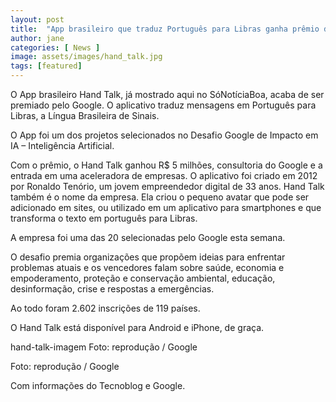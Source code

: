 ```yaml
---
layout: post
title:  "App brasileiro que traduz Português para Libras ganha prêmio do Google"
author: jane
categories: [ News ]
image: assets/images/hand_talk.jpg
tags: [featured]
---
```

O App brasileiro Hand Talk, já mostrado aqui no SóNotíciaBoa, acaba de ser premiado pelo Google. O aplicativo traduz mensagens em Português para Libras, a Língua Brasileira de Sinais.

O App foi um dos projetos selecionados no Desafio Google de Impacto em IA – Inteligência Artificial.

Com o prêmio, o Hand Talk ganhou R$ 5 milhões, consultoria do Google e a entrada em uma aceleradora de empresas.
O aplicativo foi criado em 2012 por Ronaldo Tenório, um jovem empreendedor digital de 33 anos.
Hand Talk também é o nome da empresa. Ela criou o pequeno avatar que pode ser adicionado em sites, ou utilizado em um aplicativo para smartphones e que transforma o texto em português para Libras.

<script async src="https://pagead2.googlesyndication.com/pagead/js/adsbygoogle.js"></script>
<!-- Informat -->
<ins class="adsbygoogle"
     style="display:block"
     data-ad-client="ca-pub-2838251107855362"
     data-ad-slot="2327980059"
     data-ad-format="auto"
     data-full-width-responsive="true"></ins>
<script>
(adsbygoogle = window.adsbygoogle || []).push({});
</script>

A empresa foi uma das 20 selecionadas pelo Google esta semana.

O desafio premia organizações que propõem ideias para enfrentar problemas atuais e os vencedores falam sobre saúde, economia e empoderamento, proteção e conservação ambiental, educação, desinformação, crise e respostas a emergências.

Ao todo foram 2.602 inscrições de 119 países.

O Hand Talk está disponível para Android e iPhone, de graça.

hand-talk-imagem
Foto: reprodução / Google

Foto: reprodução / Google

Com informações do Tecnoblog e Google.
<div id="46254-28"><script src="//ads.themoneytizer.com/s/gen.js?type=28"></script><script src="//ads.themoneytizer.com/s/requestform.js?siteId=46254&formatId=28"></script></div>
